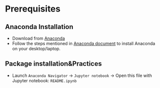 # Prerequisites
## Anaconda Installation
- Download from [Anaconda](https://www.anaconda.com/products/distribution)
- Follow the steps mentioned in [Anaconda document](https://docs.anaconda.com/anaconda/install/index.html) to install Anaconda on your desktop/laptop.
## Package installation&Practices
- Launch `Anaconda Navigator` -> `Jupyter notebook` -> Open this file with Jupyter notebook: `README.ipynb`

